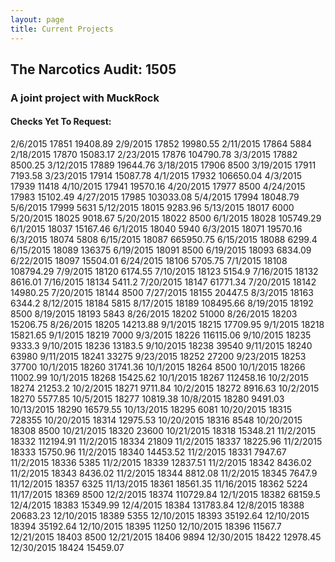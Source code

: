 ```yaml
---
layout: page
title: Current Projects
---
```

## The Narcotics Audit: 1505

### A joint project with MuckRock

#### Checks Yet To Request:

2/6/2015	17851	19408.89
2/9/2015	17852	19980.55
2/11/2015	17864	5884
2/18/2015	17870	15083.17
2/23/2015	17876	104790.78
3/3/2015	17882	8500.25
3/12/2015	17889	19644.76
3/18/2015	17906	8500
3/19/2015	17911	7193.58
3/23/2015	17914	15087.78
4/1/2015	17932	106650.04
4/3/2015	17939	11418
4/10/2015	17941	19570.16
4/20/2015	17977	8500
4/24/2015	17983	15102.49
4/27/2015	17985	103033.08
5/4/2015	17994	18048.79
5/6/2015	17999	5631
5/12/2015	18015	9283.96
5/13/2015	18017	6000
5/20/2015	18025	9018.67
5/20/2015	18022	8500
6/1/2015	18028	105749.29
6/1/2015	18037	15167.46
6/1/2015	18040	5940
6/3/2015	18071	19570.16
6/3/2015	18074	5808
6/15/2015	18087	665950.75
6/15/2015	18088	6299.4
6/15/2015	18089	136375
6/19/2015	18091	8500
6/19/2015	18093	6834.09
6/22/2015	18097	15504.01
6/24/2015	18106	5705.75
7/1/2015	18108	108794.29
7/9/2015	18120	6174.55
7/10/2015	18123	5154.9
7/16/2015	18132	8616.01
7/16/2015	18134	5411.2
7/20/2015	18147	61771.34
7/20/2015	18142	14980.25
7/20/2015	18144	8500
7/27/2015	18155	20447.5
8/3/2015	18163	6344.2
8/12/2015	18184	5815
8/17/2015	18189	108495.66
8/19/2015	18192	8500
8/19/2015	18193	5843
8/26/2015	18202	51000
8/26/2015	18203	15206.75
8/26/2015	18205	14213.88
9/1/2015	18215	17709.95
9/1/2015	18218	15821.65
9/1/2015	18219	7000
9/3/2015	18226	116115.06
9/10/2015	18235	9333.3
9/10/2015	18236	13183.5
9/10/2015	18238	39540
9/11/2015	18240	63980
9/11/2015	18241	33275
9/23/2015	18252	27200
9/23/2015	18253	37700
10/1/2015	18260	31741.36
10/1/2015	18264	8500
10/1/2015	18266	11002.99
10/1/2015	18268	15425.62
10/1/2015	18267	112458.16
10/2/2015	18274	21253.2
10/2/2015	18271	9711.84
10/2/2015	18272	8916.63
10/2/2015	18270	5577.85
10/5/2015	18277	10819.38
10/8/2015	18280	9491.03
10/13/2015	18290	16579.55
10/13/2015	18295	6081
10/20/2015	18315	728355
10/20/2015	18314	12975.53
10/20/2015	18316	8548
10/20/2015	18308	8500
10/21/2015	18320	23600
10/21/2015	18318	15348.21
11/2/2015	18332	112194.91
11/2/2015	18334	21809
11/2/2015	18337	18225.96
11/2/2015	18333	15750.96
11/2/2015	18340	14453.52
11/2/2015	18331	7947.67
11/2/2015	18336	5385
11/2/2015	18339	12837.51
11/2/2015	18342	8436.02
11/2/2015	18343	8436.02
11/2/2015	18344	8812.08
11/2/2015	18345	7647.9
11/12/2015	18357	6325
11/13/2015	18361	18561.35
11/16/2015	18362	5224
11/17/2015	18369	8500
12/2/2015	18374	110729.84
12/1/2015	18382	68159.5
12/4/2015	18383	15349.99
12/4/2015	18384	131783.84
12/8/2015	18388	20683.23
12/10/2015	18389	5355
12/10/2015	18393	35192.64
12/10/2015	18394	35192.64
12/10/2015	18395	11250
12/10/2015	18396	11567.7
12/21/2015	18403	8500
12/21/2015	18406	9894
12/30/2015	18422	12978.45
12/30/2015	18424	15459.07

